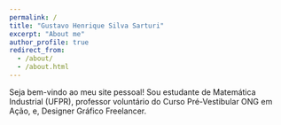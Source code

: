 ```yaml
---
permalink: /
title: "Gustavo Henrique Silva Sarturi"
excerpt: "About me"
author_profile: true
redirect_from: 
  - /about/
  - /about.html
---
```



Seja bem-vindo ao meu site pessoal! Sou estudante de Matemática Industrial (UFPR), professor voluntário do Curso Pré-Vestibular ONG em Ação, e, Designer Gráfico Freelancer.
